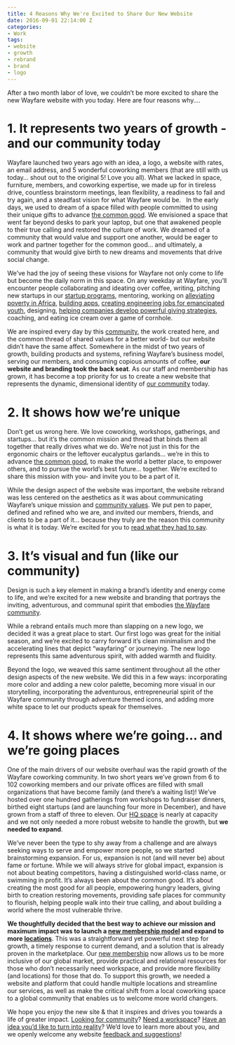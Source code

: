 ```yaml
---
title: 4 Reasons Why We're Excited to Share Our New Website
date: 2016-09-01 22:14:00 Z
categories:
- Work
tags:
- website
- growth
- rebrand
- brand
- logo
---
```


After a two month labor of love, we couldn’t be more excited to share the new Wayfare website with you today. Here are four reasons why…. 

# 1. It represents two years of growth - and our community today

Wayfare launched two years ago with an idea, a logo, a website with rates, an email address, and 5 wonderful coworking members (that are still with us today… shout out to the original 5! Love you all). What we lacked in space, furniture, members, and coworking expertise, we made up for in tireless drive, countless brainstorm meetings, lean flexibility, a readiness to fail and try again, and a steadfast vision for what Wayfare would be.
  
In the early days, we used to dream of a space filled with people committed to using their unique gifts to advance [the common good](/about/common-good). We envisioned a space that went far beyond desks to park your laptop, but one that awakened people to their true calling and restored the culture of work. We dreamed of a community that would value and support one another, would be eager to work and partner together for the common good… and ultimately, a community that would give birth to new dreams and movements that drive social change.

We’ve had the joy of seeing these visions for Wayfare not only come to life but become the daily norm in this space. On any weekday at Wayfare, you’ll encounter people collaborating and ideating over coffee, writing, pitching new startups in our [startup programs](/startups), mentoring, working on [alleviating poverty in Africa](http://blog.wayfare.io/2016/07/11/member-monday-emily-mclaughlin/),  [building apps](http://www.cappital.co), [creating engineering jobs for emancipated youth](http://www.softboot.org), designing, [helping companies develop powerful giving strategies](http://blog.wayfare.io/2016/04/25/member-monday-bailey-van-tassel-of-abel-impact/), coaching, and eating ice cream over a game of cornhole. 

We are inspired every day by this [community](/about), the work created here, and the common thread of shared values for a better world- but our website didn’t have the same affect. Somewhere in the midst of two years of growth, building products and systems, refining Wayfare’s business model, serving our members, and consuming copious amounts of coffee, **our website and branding took the back seat**. As our staff and membership has grown, it has become a top priority for us to create a new website that represents the dynamic, dimensional identity of [our community](/about) today.

# 2. It shows how we’re unique  

Don’t get us wrong here. We love coworking, workshops, gatherings, and startups… but it’s the common mission and thread that binds them all together that really drives what we do. We’re not just in this for the ergonomic chairs or the leftover eucalyptus garlands… we’re in this to advance [the common good](/about/common-good), to make the world a better place, to empower others, and to pursue the world’s best future… together. We’re excited to share this mission with you- and invite you to be a part of it. 

While the design aspect of the  website was important, the  website rebrand was less centered on the aesthetics as it was about communicating Wayfare’s unique mission and [community values](/about/values). We put pen to paper, defined and refined who we are, and invited our members, friends, and clients to be a part of it… because they truly are the reason this community is what it is today. We’re excited for you to [read what they had to say](/about/our-model).

# 3. It’s visual and fun (like our community) 

Design is such a key element in making a brand’s identity and energy come to life, and we’re excited for a new website and branding that portrays the inviting, adventurous, and communal spirit that embodies [the Wayfare community](/about). 

While a rebrand entails much more than slapping on a new logo, we decided it was a great place to start. Our first logo was great for the initial season, and we’re excited to carry forward it’s clean minimalism and the accelerating lines that depict “wayfaring” or journeying. The new logo represents this same adventurous spirit, with added warmth and fluidity. 

Beyond the logo, we weaved this same sentiment throughout all the other design aspects of the new  website. We did this in a few ways: incorporating more color and adding a new color palette, becoming more visual in our storytelling, incorporating the adventurous, entrepreneurial spirit of the Wayfare community through adventure themed icons, and adding more white space to let our products speak for themselves. 

# 4. It shows where we’re going… and we’re going places

One of the main drivers of our website overhaul was the rapid growth of the Wayfare coworking community. In two short years we’ve grown from 6 to 102 coworking members and our private offices are filled with small organizations that have become family (and there’s a waiting list)! We’ve hosted over one hundred gatherings from workshops to fundraiser dinners, birthed eight startups (and are launching four more in December), and have grown from a staff of three  to eleven. Our [HQ space](/locations/costa-mesa) is nearly at capacity and we not only needed a more robust website to handle the growth, but **we needed to expand**.  

We’ve never been the type to shy away from a challenge and are always seeking ways to serve and empower more people, so we started brainstorming expansion. For us, expansion is not (and will never be) about fame or fortune. While we will always strive for global impact, expansion is not about beating competitors, having a distinguished world-class name, or swimming in profit. It’s always been about the common good. It’s about creating the most good for all people, empowering hungry leaders, giving birth to creation restoring movements, providing safe places for community to flourish, helping people walk into their true calling, and about building a world where the most vulnerable thrive.

**We thoughtfully decided that the best way to achieve our mission and maximum impact was to launch a [new membership model](/membership) and expand to more [locations](/locations)**. This was a straightforward yet powerful next step for growth, a timely response to current demand, and a solution that is already proven in the marketplace. Our [new membership](/membership) now allows us to be more inclusive of our global market, provide practical and relational resources for those who don’t necessarily need workspace, and provide more flexibility (and locations) for those that do. To support this growth, we needed a website and platform that could handle multiple locations and streamline our services, as well as make the critical shift from a local coworking space to a global community that enables us to welcome more world changers.


We hope you enjoy the new site & that it inspires and drives you towards a life of greater impact. [Looking for community](/membership)? [Need a workspace](/locations)? [Have an idea you’d like to turn into reality](/startups)? We’d love to learn more about you, and we openly welcome any website [feedback and suggestions]()!